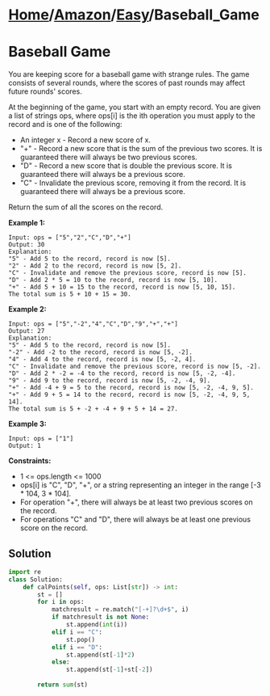 # [Home](./../..)/[Amazon](./..)/[Easy](./)/Baseball_Game
<h1>Baseball Game</h1>

<p>
You are keeping score for a baseball game with strange rules. The game consists of several rounds, where the scores of past rounds may affect future rounds' scores.

At the beginning of the game, you start with an empty record. You are given a list of strings ops, where ops[i] is the ith operation you must apply to the record and is one of the following:

- An integer x - Record a new score of x.
- "+" - Record a new score that is the sum of the previous two scores. It is guaranteed there will always be two previous scores.
- "D" - Record a new score that is double the previous score. It is guaranteed there will always be a previous score.
- "C" - Invalidate the previous score, removing it from the record. It is guaranteed there will always be a previous score.

Return the sum of all the scores on the record.

</p>

<b>Example 1:</b>

    Input: ops = ["5","2","C","D","+"]
    Output: 30
    Explanation:
    "5" - Add 5 to the record, record is now [5].
    "2" - Add 2 to the record, record is now [5, 2].
    "C" - Invalidate and remove the previous score, record is now [5].
    "D" - Add 2 * 5 = 10 to the record, record is now [5, 10].
    "+" - Add 5 + 10 = 15 to the record, record is now [5, 10, 15].
    The total sum is 5 + 10 + 15 = 30.
    
<b>Example 2:</b>

    Input: ops = ["5","-2","4","C","D","9","+","+"]
    Output: 27
    Explanation:
    "5" - Add 5 to the record, record is now [5].
    "-2" - Add -2 to the record, record is now [5, -2].
    "4" - Add 4 to the record, record is now [5, -2, 4].
    "C" - Invalidate and remove the previous score, record is now [5, -2].
    "D" - Add 2 * -2 = -4 to the record, record is now [5, -2, -4].
    "9" - Add 9 to the record, record is now [5, -2, -4, 9].
    "+" - Add -4 + 9 = 5 to the record, record is now [5, -2, -4, 9, 5].
    "+" - Add 9 + 5 = 14 to the record, record is now [5, -2, -4, 9, 5, 14].
    The total sum is 5 + -2 + -4 + 9 + 5 + 14 = 27.

<b>Example 3:</b>

    Input: ops = ["1"]
    Output: 1

<b>Constraints:</b>

- 1 <= ops.length <= 1000
- ops[i] is "C", "D", "+", or a string representing an integer in the range [-3 * 104, 3 * 104].
- For operation "+", there will always be at least two previous scores on the record.
- For operations "C" and "D", there will always be at least one previous score on the record.

<h2>Solution</h2>

```python
import re
class Solution:
    def calPoints(self, ops: List[str]) -> int:
        st = []
        for i in ops:
            matchresult = re.match("[-+]?\d+$", i)
            if matchresult is not None:
                st.append(int(i))
            elif i == "C":
                st.pop()
            elif i == "D":
                st.append(st[-1]*2)
            else:
                st.append(st[-1]+st[-2])
        
        return sum(st)
```
